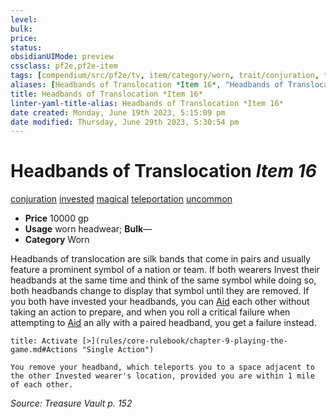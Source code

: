 ```yaml
---
level:
bulk:
price:
status:
obsidianUIMode: preview
cssclass: pf2e,pf2e-item
tags: [compendium/src/pf2e/tv, item/category/worn, trait/conjuration, trait/invested, trait/magical, trait/teleportation, trait/uncommon]
aliases: [Headbands of Translocation *Item 16*, "Headbands of Translocation"]
title: Headbands of Translocation *Item 16*
linter-yaml-title-alias: Headbands of Translocation *Item 16*
date created: Monday, June 19th 2023, 5:15:09 pm
date modified: Thursday, June 29th 2023, 5:30:54 pm
---
```


# Headbands of Translocation *Item 16*

[conjuration](rules/traits/conjuration.md) [invested](rules/traits/invested.md) [magical](rules/traits/magical.md) [teleportation](rules/traits/teleportation.md) [uncommon](rules/traits/uncommon.md)  

- **Price** 10000 gp
- **Usage** worn headwear; **Bulk**—
- **Category** Worn

Headbands of translocation are silk bands that come in pairs and usually feature a prominent symbol of a nation or team. If both wearers Invest their headbands at the same time and think of the same symbol while doing so, both headbands change to display that symbol until they are removed. If you both have invested your headbands, you can [Aid](rules/actions/aid.md) each other without taking an action to prepare, and when you roll a critical failure when attempting to [Aid](rules/actions/aid.md) an ally with a paired headband, you get a failure instead.

```ad-embed-ability
title: Activate [>](rules/core-rulebook/chapter-9-playing-the-game.md#Actions "Single Action")

You remove your headband, which teleports you to a space adjacent to the other Invested wearer's location, provided you are within 1 mile of each other.
```

*Source: Treasure Vault p. 152*
